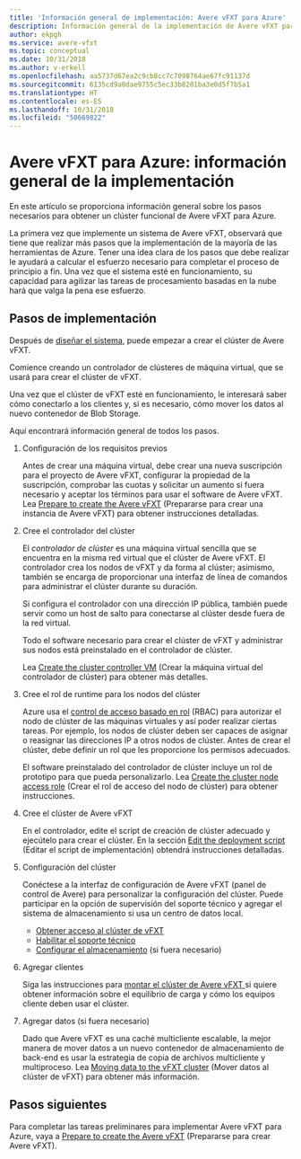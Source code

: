 ```yaml
---
title: 'Información general de implementación: Avere vFXT para Azure'
description: Información general de la implementación de Avere vFXT para Azure
author: ekpgh
ms.service: avere-vfxt
ms.topic: conceptual
ms.date: 10/31/2018
ms.author: v-erkell
ms.openlocfilehash: aa5737d67ea2c9cb8cc7c7098764ae67fc91137d
ms.sourcegitcommit: 6135cd9a0dae9755c5ec33b8201ba3e0d5f7b5a1
ms.translationtype: HT
ms.contentlocale: es-ES
ms.lasthandoff: 10/31/2018
ms.locfileid: "50669822"
---
```

# <a name="avere-vfxt-for-azure---deployment-overview"></a>Avere vFXT para Azure: información general de la implementación

En este artículo se proporciona información general sobre los pasos necesarios para obtener un clúster funcional de Avere vFXT para Azure.

La primera vez que implemente un sistema de Avere vFXT, observará que tiene que realizar más pasos que la implementación de la mayoría de las herramientas de Azure. Tener una idea clara de los pasos que debe realizar le ayudará a calcular el esfuerzo necesario para completar el proceso de principio a fin. Una vez que el sistema esté en funcionamiento, su capacidad para agilizar las tareas de procesamiento basadas en la nube hará que valga la pena ese esfuerzo.

## <a name="deployment-steps"></a>Pasos de implementación

Después de [diseñar el sistema](avere-vfxt-deploy-plan.md), puede empezar a crear el clúster de Avere vFXT. 

Comience creando un controlador de clústeres de máquina virtual, que se usará para crear el clúster de vFXT.

Una vez que el clúster de vFXT esté en funcionamiento, le interesará saber cómo conectarlo a los clientes y, si es necesario, cómo mover los datos al nuevo contenedor de Blob Storage.  

Aquí encontrará información general de todos los pasos.

1. Configuración de los requisitos previos 

   Antes de crear una máquina virtual, debe crear una nueva suscripción para el proyecto de Avere vFXT, configurar la propiedad de la suscripción, comprobar las cuotas y solicitar un aumento si fuera necesario y aceptar los términos para usar el software de Avere vFXT. Lea [Prepare to create the Avere vFXT](avere-vfxt-prereqs.md) (Prepararse para crear una instancia de Avere vFXT) para obtener instrucciones detalladas.

1. Cree el controlador del clúster

   El *controlador de clúster* es una máquina virtual sencilla que se encuentra en la misma red virtual que el clúster de Avere vFXT. El controlador crea los nodos de vFXT y da forma al clúster; asimismo, también se encarga de proporcionar una interfaz de línea de comandos para administrar el clúster durante su duración.

   Si configura el controlador con una dirección IP pública, también puede servir como un host de salto para conectarse al clúster desde fuera de la red virtual.

   Todo el software necesario para crear el clúster de vFXT y administrar sus nodos está preinstalado en el controlador de clúster.

   Lea [Create the cluster controller VM](avere-vfxt-deploy.md#create-the-cluster-controller-vm) (Crear la máquina virtual del controlador de clúster) para obtener más detalles.

1. Cree el rol de runtime para los nodos del clúster 

   Azure usa el [control de acceso basado en rol](https://docs.microsoft.com/azure/role-based-access-control/) (RBAC) para autorizar el nodo de clúster de las máquinas virtuales y así poder realizar ciertas tareas. Por ejemplo, los nodos de clúster deben ser capaces de asignar o reasignar las direcciones IP a otros nodos de clúster. Antes de crear el clúster, debe definir un rol que les proporcione los permisos adecuados.

   El software preinstalado del controlador de clúster incluye un rol de prototipo para que pueda personalizarlo. Lea [Create the cluster node access role](avere-vfxt-deploy.md#create-the-cluster-node-access-role) (Crear el rol de acceso del nodo de clúster) para obtener instrucciones.

1. Cree el clúster de Avere vFXT 

   En el controlador, edite el script de creación de clúster adecuado y ejecútelo para crear el clúster. En la sección [Edit the deployment script](avere-vfxt-deploy.md#edit-the-deployment-script) (Editar el script de implementación) obtendrá instrucciones detalladas. 

1. Configuración del clúster 

   Conéctese a la interfaz de configuración de Avere vFXT (panel de control de Avere) para personalizar la configuración del clúster. Puede participar en la opción de supervisión del soporte técnico y agregar el sistema de almacenamiento si usa un centro de datos local.

   * [Obtener acceso al clúster de vFXT](avere-vfxt-cluster-gui.md)
   * [Habilitar el soporte técnico](avere-vfxt-enable-support.md)
   * [Configurar el almacenamiento](avere-vfxt-add-storage.md) (si fuera necesario)

1. Agregar clientes

   Siga las instrucciones para [montar el clúster de Avere vFXT ](avere-vfxt-mount-clients.md) si quiere obtener información sobre el equilibrio de carga y cómo los equipos cliente deben usar el clúster.

1. Agregar datos (si fuera necesario)

   Dado que Avere vFXT es una caché multicliente escalable, la mejor manera de mover datos a un nuevo contenedor de almacenamiento de back-end es usar la estrategia de copia de archivos multicliente y multiproceso. Lea [Moving data to the vFXT cluster](avere-vfxt-data-ingest.md) (Mover datos al clúster de vFXT) para obtener más información.

## <a name="next-steps"></a>Pasos siguientes

Para completar las tareas preliminares para implementar Avere vFXT para Azure, vaya a [Prepare to create the Avere vFXT](avere-vfxt-prereqs.md) (Prepararse para crear Avere vFXT). 